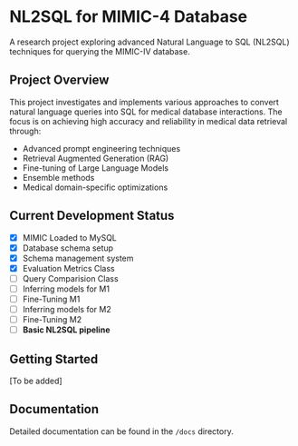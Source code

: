 # NL2SQL for MIMIC-4 Database

A research project exploring advanced Natural Language to SQL (NL2SQL) techniques for querying the MIMIC-IV database.

## Project Overview

This project investigates and implements various approaches to convert natural language queries into SQL for medical database interactions. The focus is on achieving high accuracy and reliability in medical data retrieval through:

- Advanced prompt engineering techniques
- Retrieval Augmented Generation (RAG)
- Fine-tuning of Large Language Models
- Ensemble methods
- Medical domain-specific optimizations

## Current Development Status

- [x] MIMIC Loaded to MySQL
- [x] Database schema setup
- [x] Schema management system
- [x] Evaluation Metrics Class
- [ ] Query Comparision Class
- [ ] Inferring models for M1
- [ ] Fine-Tuning M1
- [ ] Inferring models for M2
- [ ] Fine-Tuning M2
- [ ] **Basic NL2SQL pipeline**

## Getting Started

[To be added]

## Documentation

Detailed documentation can be found in the `/docs` directory.
